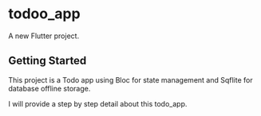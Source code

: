 # todoo_app

A new Flutter project.

## Getting Started

This project is a Todo app using Bloc for state management and Sqflite for database offline storage.

I will provide a step by step detail about this todo_app.
